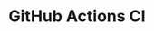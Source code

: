# GitHub Actions CI
































































































































































































































































































































































































































































































































































































































































































































































































































































































































































































































































































































































































































































































































































































































































































































































































































































































































































































































































































































































































































































































































































































































































